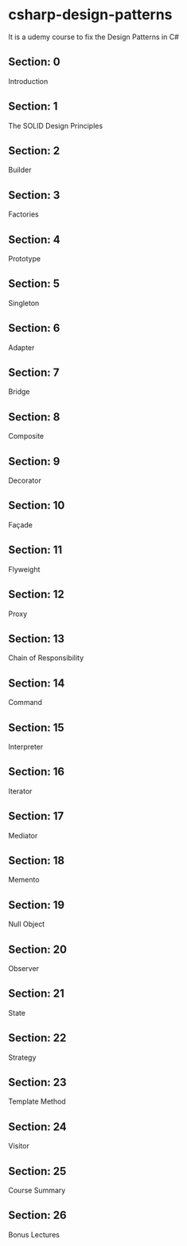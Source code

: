 # csharp-design-patterns
It is a udemy course to fix the Design Patterns in C#

## Section: 0
Introduction

## Section: 1
The SOLID Design Principles

## Section: 2
Builder

## Section: 3
Factories

## Section: 4
Prototype

## Section: 5
Singleton

## Section: 6
Adapter

## Section: 7
Bridge

## Section: 8
Composite

## Section: 9
Decorator

## Section: 10
Façade

## Section: 11
Flyweight

## Section: 12
Proxy

## Section: 13
Chain of Responsibility

## Section: 14
Command

## Section: 15
Interpreter

## Section: 16
Iterator

## Section: 17
Mediator

## Section: 18
Memento

## Section: 19
Null Object

## Section: 20
Observer

## Section: 21
State

## Section: 22
Strategy

## Section: 23
Template Method

## Section: 24
Visitor

## Section: 25
Course Summary

## Section: 26
Bonus Lectures
